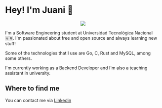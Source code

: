 # Hey! I'm Juani 👋

<p align="center">
  <img src="https://github.com/jschuhmann47/jschuhmann47/assets/76596375/3a40e5fd-e6ac-4d66-a60d-f0e6fe850aef"/>
</p>

I'm a Software Engineering student at Universidad Tecnológica Nacional 🇦🇷. I'm passionated about free and open source and always learning new stuff! 

Some of the technologies that I use are Go, C, Rust and MySQL, among some others.

I'm currently working as a Backend Developer and I'm also a teaching assistant in university.

## Where to find me

You can contact me via [Linkedin](https://www.linkedin.com/in/juan-ignacio-schuhmann/)



